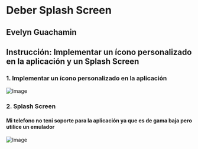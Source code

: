 # Deber Splash Screen
## Evelyn Guachamin
## Instrucción: Implementar un ícono personalizado en la aplicación y un Splash Screen

### 1. Implementar un ícono personalizado en la aplicación

![Image](https://github.com/user-attachments/assets/a8f0db28-78b6-4296-9784-21d96aace6e4)

### 2. Splash Screen
#### Mi telefono no teni soporte para la aplicación ya que es de gama baja pero utilice un emulador

![Image](https://github.com/user-attachments/assets/0f00f9d1-60a0-42a8-bf64-bc0818c0fe06)


